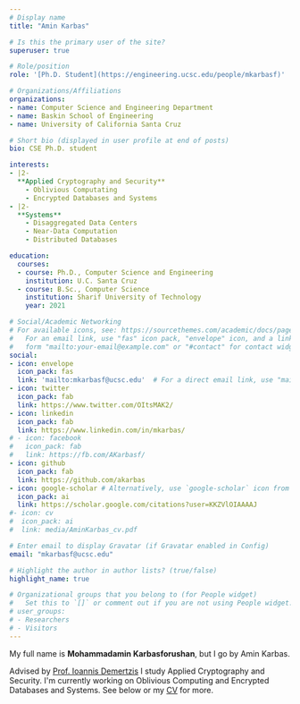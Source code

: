 ```yaml
---
# Display name
title: "Amin Karbas"

# Is this the primary user of the site?
superuser: true

# Role/position
role: '[Ph.D. Student](https://engineering.ucsc.edu/people/mkarbasf)'

# Organizations/Affiliations
organizations:
- name: Computer Science and Engineering Department
- name: Baskin School of Engineering
- name: University of California Santa Cruz

# Short bio (displayed in user profile at end of posts)
bio: CSE Ph.D. student

interests:
- |2-
  **Applied Cryptography and Security**
    - Oblivious Computating
    - Encrypted Databases and Systems
- |2-
  **Systems**
    - Disaggregated Data Centers
    - Near-Data Computation
    - Distributed Databases

education:
  courses:
  - course: Ph.D., Computer Science and Engineering
    institution: U.C. Santa Cruz
  - course: B.Sc., Computer Science
    institution: Sharif University of Technology
    year: 2021

# Social/Academic Networking
# For available icons, see: https://sourcethemes.com/academic/docs/page-builder/#icons
#   For an email link, use "fas" icon pack, "envelope" icon, and a link in the
#   form "mailto:your-email@example.com" or "#contact" for contact widget.
social:
- icon: envelope
  icon_pack: fas
  link: 'mailto:mkarbasf@ucsc.edu'  # For a direct email link, use "mailto:test@example.org".
- icon: twitter
  icon_pack: fab
  link: https://www.twitter.com/OItsMAK2/
- icon: linkedin
  icon_pack: fab
  link: https://www.linkedin.com/in/mkarbas/
# - icon: facebook
#   icon_pack: fab
#   link: https://fb.com/AKarbasf/
- icon: github
  icon_pack: fab
  link: https://github.com/akarbas
- icon: google-scholar # Alternatively, use `google-scholar` icon from `ai` icon pack
  icon_pack: ai
  link: https://scholar.google.com/citations?user=KKZVlOIAAAAJ
#- icon: cv
#  icon_pack: ai
#  link: media/AminKarbas_cv.pdf

# Enter email to display Gravatar (if Gravatar enabled in Config)
email: "mkarbasf@ucsc.edu"

# Highlight the author in author lists? (true/false)
highlight_name: true

# Organizational groups that you belong to (for People widget)
#   Set this to `[]` or comment out if you are not using People widget.
# user_groups:
# - Researchers
# - Visitors
---
```


My full name is **Mohammadamin Karbasforushan**, but I go by Amin Karbas.

Advised by [Prof. Ioannis Demertzis](https://www.idemertzis.com) I study Applied Cryptography and Security. I'm currently working on Oblivious Computing and Encrypted Databases and Systems.
See below or my [CV](/media/AminKarbas_cv.pdf) for more.

